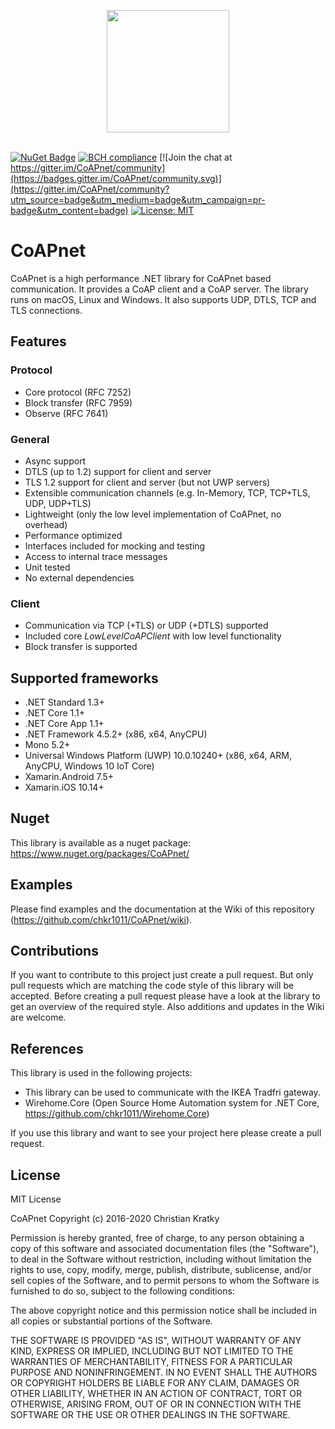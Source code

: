 <p align="center">
<img src="https://github.com/chkr1011/CoAPnet/blob/master/Images/icon_det_512.png?raw=true" width="196">
<br/>
<br/>
</p>

[![NuGet Badge](https://buildstats.info/nuget/CoAPnet)](https://www.nuget.org/packages/CoAPnet)
[![BCH compliance](https://bettercodehub.com/edge/badge/chkr1011/CoAPnet?branch=master)](https://bettercodehub.com/)
[![Join the chat at https://gitter.im/CoAPnet/community](https://badges.gitter.im/CoAPnet/community.svg)](https://gitter.im/CoAPnet/community?utm_source=badge&utm_medium=badge&utm_campaign=pr-badge&utm_content=badge)
[![License: MIT](https://img.shields.io/badge/License-MIT-green.svg)](https://raw.githubusercontent.com/chkr1011/CoAPnet/master/LICENSE)

# CoAPnet

CoAPnet is a high performance .NET library for CoAPnet based communication. It provides a CoAP client and a CoAP server. The library runs on macOS, Linux and Windows. It also supports UDP, DTLS, TCP and TLS connections.

## Features

### Protocol

* Core protocol (RFC 7252)
* Block transfer (RFC 7959)
* Observe (RFC 7641)

### General

* Async support
* DTLS (up to 1.2) support for client and server
* TLS 1.2 support for client and server (but not UWP servers)
* Extensible communication channels (e.g. In-Memory, TCP, TCP+TLS, UDP, UDP+TLS)
* Lightweight (only the low level implementation of CoAPnet, no overhead)
* Performance optimized
* Interfaces included for mocking and testing
* Access to internal trace messages
* Unit tested
* No external dependencies

### Client

* Communication via TCP (+TLS) or UDP (+DTLS) supported
* Included core _LowLevelCoAPClient_ with low level functionality
* Block transfer is supported

## Supported frameworks

* .NET Standard 1.3+
* .NET Core 1.1+
* .NET Core App 1.1+
* .NET Framework 4.5.2+ (x86, x64, AnyCPU)
* Mono 5.2+
* Universal Windows Platform (UWP) 10.0.10240+ (x86, x64, ARM, AnyCPU, Windows 10 IoT Core)
* Xamarin.Android 7.5+
* Xamarin.iOS 10.14+

## Nuget

This library is available as a nuget package: <https://www.nuget.org/packages/CoAPnet/>

## Examples

Please find examples and the documentation at the Wiki of this repository (<https://github.com/chkr1011/CoAPnet/wiki>).

## Contributions

If you want to contribute to this project just create a pull request. But only pull requests which are matching the code style of this library will be accepted. Before creating a pull request please have a look at the library to get an overview of the required style.
Also additions and updates in the Wiki are welcome.

## References

This library is used in the following projects:

* This library can be used to communicate with the IKEA Tradfri gateway.
* Wirehome.Core (Open Source Home Automation system for .NET Core, <https://github.com/chkr1011/Wirehome.Core>)

If you use this library and want to see your project here please create a pull request.

## License

MIT License

CoAPnet Copyright (c) 2016-2020 Christian Kratky

Permission is hereby granted, free of charge, to any person obtaining a copy
of this software and associated documentation files (the "Software"), to deal
in the Software without restriction, including without limitation the rights
to use, copy, modify, merge, publish, distribute, sublicense, and/or sell
copies of the Software, and to permit persons to whom the Software is
furnished to do so, subject to the following conditions:

The above copyright notice and this permission notice shall be included in all
copies or substantial portions of the Software.

THE SOFTWARE IS PROVIDED "AS IS", WITHOUT WARRANTY OF ANY KIND, EXPRESS OR
IMPLIED, INCLUDING BUT NOT LIMITED TO THE WARRANTIES OF MERCHANTABILITY,
FITNESS FOR A PARTICULAR PURPOSE AND NONINFRINGEMENT. IN NO EVENT SHALL THE
AUTHORS OR COPYRIGHT HOLDERS BE LIABLE FOR ANY CLAIM, DAMAGES OR OTHER
LIABILITY, WHETHER IN AN ACTION OF CONTRACT, TORT OR OTHERWISE, ARISING FROM,
OUT OF OR IN CONNECTION WITH THE SOFTWARE OR THE USE OR OTHER DEALINGS IN THE
SOFTWARE.
